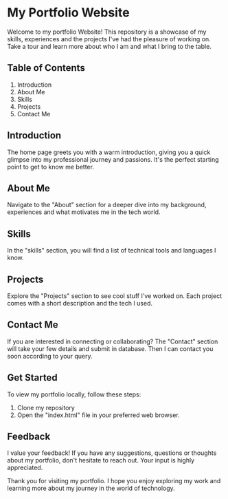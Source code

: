 # My Portfolio Website

Welcome to my portfolio Website! This repository is a showcase of my skills, experiences and the projects I've had the pleasure of working on. Take a tour and learn more about who I am and what I bring to the table.

## Table of Contents
1. Introduction
2. About Me
3. Skills
4. Projects
5. Contact Me

## Introduction
The home page greets you with a warm introduction, giving you a quick glimpse into my professional journey and passions. It's the perfect starting point to get to know me better.

## About Me
Navigate to the "About" section for a deeper dive into my background, experiences and what motivates me in the tech world.

## Skills
In the "skills" section, you will find a list of technical tools and languages I know. 

## Projects
Explore the "Projects" section to see cool stuff I've worked on. Each project comes with a short description and the tech I used.

## Contact Me
If you are interested in connecting or collaborating? The "Contact" section will take your few details and submit in database. Then I can contact you soon according to your query.

## Get Started
To view my portfolio locally, follow these steps:
1. Clone my repository
2. Open the "index.html" file in your preferred web browser.

## Feedback
I value your feedback! If you have any suggestions, questions or thoughts about my portfolio, don't hesitate to reach out. Your input is highly appreciated.

Thank you for visiting my portfolio. I hope you enjoy exploring my work and learning more about my journey in the world of technology.
